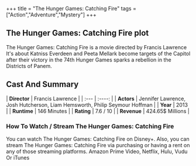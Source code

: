 +++
title = "The Hunger Games: Catching Fire"
tags = ["Action","Adventure","Mystery"]
+++
## The Hunger Games: Catching Fire plot
The Hunger Games: Catching Fire is a movie directed by Francis Lawrence It's about Katniss Everdeen and Peeta Mellark become targets of the Capitol after their victory in the 74th Hunger Games sparks a rebellion in the Districts of Panem.
## Cast And Summary
| **Director**      | Francis Lawrence |
    | :---        |    :----:   |
    |  **Actors** | Jennifer Lawrence, Josh Hutcherson, Liam Hemsworth, Philip Seymour Hoffman |
    | **Year**   | 2013    |
    |  **Runtime** | 146 Minutes |
    |  **Rating** | 7.6 / 10 | 
    |  **Revenue** | 424.65$ Millions |
### How To Watch / Stream The Hunger Games: Catching Fire
You can watch The Hunger Games: Catching Fire on Disney+.
Also, you can stream The Hunger Games: Catching Fire via purchasing or having a rent on any of those streaming platforms.
Amazon Prime Video, Netflix, Hulu, Vudu Or iTunes